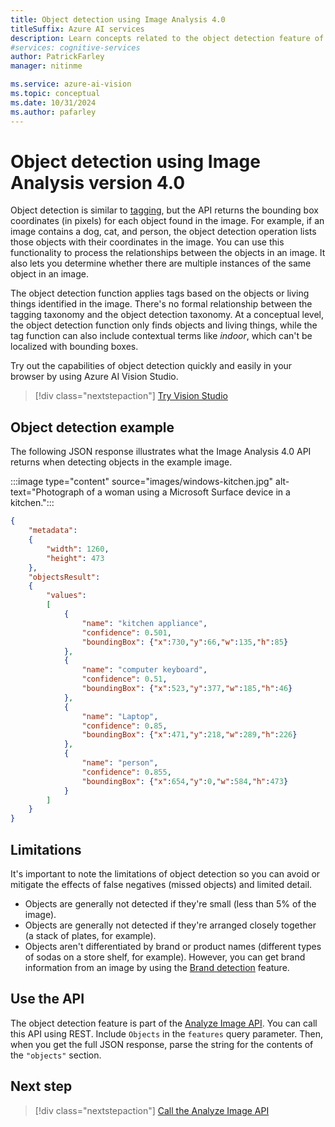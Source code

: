 ```yaml
---
title: Object detection using Image Analysis 4.0
titleSuffix: Azure AI services
description: Learn concepts related to the object detection feature of the Image Analysis 4.0 API - usage and limits.
#services: cognitive-services
author: PatrickFarley
manager: nitinme

ms.service: azure-ai-vision
ms.topic: conceptual
ms.date: 10/31/2024
ms.author: pafarley
---
```


# Object detection using Image Analysis version 4.0

Object detection is similar to [tagging](concept-tag-images-40.md), but the API returns the bounding box coordinates (in pixels) for each object found in the image. For example, if an image contains a dog, cat, and person, the object detection operation lists those objects with their coordinates in the image. You can use this functionality to process the relationships between the objects in an image. It also lets you determine whether there are multiple instances of the same object in an image.

The object detection function applies tags based on the objects or living things identified in the image. There's no formal relationship between the tagging taxonomy and the object detection taxonomy. At a conceptual level, the object detection function only finds objects and living things, while the tag function can also include contextual terms like *indoor*, which can't be localized with bounding boxes.

Try out the capabilities of object detection quickly and easily in your browser by using Azure AI Vision Studio.

> [!div class="nextstepaction"]
> [Try Vision Studio](https://portal.vision.cognitive.azure.com/)


## Object detection example

The following JSON response illustrates what the Image Analysis 4.0 API returns when detecting objects in the example image.

:::image type="content" source="images/windows-kitchen.jpg" alt-text="Photograph of a woman using a Microsoft Surface device in a kitchen.":::

```json
{
    "metadata":
    {
        "width": 1260,
        "height": 473
    },
    "objectsResult":
    {
        "values":
        [
            {
                "name": "kitchen appliance",
                "confidence": 0.501,
                "boundingBox": {"x":730,"y":66,"w":135,"h":85}
            },
            {
                "name": "computer keyboard",
                "confidence": 0.51,
                "boundingBox": {"x":523,"y":377,"w":185,"h":46}
            },
            {
                "name": "Laptop",
                "confidence": 0.85,
                "boundingBox": {"x":471,"y":218,"w":289,"h":226}
            },
            {
                "name": "person",
                "confidence": 0.855,
                "boundingBox": {"x":654,"y":0,"w":584,"h":473}
            }
        ]
    }
}
```

## Limitations

It's important to note the limitations of object detection so you can avoid or mitigate the effects of false negatives (missed objects) and limited detail.

* Objects are generally not detected if they're small (less than 5% of the image).
* Objects are generally not detected if they're arranged closely together (a stack of plates, for example).
* Objects aren't differentiated by brand or product names (different types of sodas on a store shelf, for example). However, you can get brand information from an image by using the [Brand detection](concept-brand-detection.md) feature.

## Use the API

The object detection feature is part of the [Analyze Image API](https://aka.ms/vision-4-0-ref). You can call this API using REST. Include `Objects` in the `features` query parameter. Then, when you get the full JSON response, parse the string for the contents of the `"objects"` section.

## Next step

> [!div class="nextstepaction"]
> [Call the Analyze Image API](how-to/call-analyze-image-40.md)

